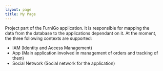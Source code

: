 ```yaml
---
layout: page
title: My Page
---
```

Project part of the FurniGo application. It is responsible for mapping the data from the database to the applications dependant on it.
At the moment, the three following contexts are supported:
- IAM (Identity and Access Management)
- App (Main application involved in management of orders and tracking of them)
- Social Network (Social network for the application)
